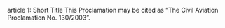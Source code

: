 article 1: Short Title 
This Proclamation may be cited as “The Civil Aviation Proclamation No. 130&#x2F;2003”.
<ul>
</ul>